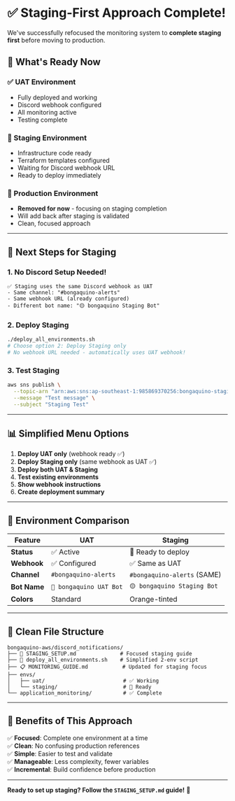 # ✅ Staging-First Approach Complete!

We've successfully refocused the monitoring system to **complete staging first** before moving to production.

## 🎯 **What's Ready Now**

### **✅ UAT Environment** 
- Fully deployed and working
- Discord webhook configured
- All monitoring active
- Testing complete

### **🔄 Staging Environment**
- Infrastructure code ready
- Terraform templates configured  
- Waiting for Discord webhook URL
- Ready to deploy immediately

### **🚫 Production Environment**
- **Removed for now** - focusing on staging completion
- Will add back after staging is validated
- Clean, focused approach

---

## 🚀 **Next Steps for Staging**

### **1. No Discord Setup Needed!**
```
✅ Staging uses the same Discord webhook as UAT
- Same channel: "#bongaquino-alerts"
- Same webhook URL (already configured)
- Different bot name: "🟡 bongaquino Staging Bot"
```

### **2. Deploy Staging**
```bash
./deploy_all_environments.sh
# Choose option 2: Deploy Staging only
# No webhook URL needed - automatically uses UAT webhook!
```

### **3. Test Staging**
```bash
aws sns publish \
  --topic-arn "arn:aws:sns:ap-southeast-1:985869370256:bongaquino-staging-staging-discord-notifications" \
  --message "Test message" \
  --subject "Staging Test"
```

---

## 📊 **Simplified Menu Options**

1. **Deploy UAT only** (webhook ready ✅)
2. **Deploy Staging only** (same webhook as UAT ✅)
3. **Deploy both UAT & Staging**
4. **Test existing environments**
5. **Show webhook instructions**
6. **Create deployment summary**

---

## 🎨 **Environment Comparison**

| Feature | UAT | Staging |
|---------|-----|---------|
| **Status** | ✅ Active | 🔄 Ready to deploy |
| **Webhook** | ✅ Configured | ✅ Same as UAT |
| **Channel** | `#bongaquino-alerts` | `#bongaquino-alerts` (SAME) |
| **Bot Name** | `🔵 bongaquino UAT Bot` | `🟡 bongaquino Staging Bot` |
| **Colors** | Standard | Orange-tinted |

---

## 📁 **Clean File Structure**

```
bongaquino-aws/discord_notifications/
├── 🎯 STAGING_SETUP.md              # Focused staging guide
├── 🚀 deploy_all_environments.sh    # Simplified 2-env script
├── 📋 MONITORING_GUIDE.md           # Updated for staging focus
├── envs/
│   ├── uat/                         # ✅ Working
│   └── staging/                     # 🔄 Ready
└── application_monitoring/          # ✅ Complete
```

---

## 🎉 **Benefits of This Approach**

✅ **Focused**: Complete one environment at a time  
✅ **Clean**: No confusing production references  
✅ **Simple**: Easier to test and validate  
✅ **Manageable**: Less complexity, fewer variables  
✅ **Incremental**: Build confidence before production  

---

**Ready to set up staging? Follow the `STAGING_SETUP.md` guide!** 🚀 